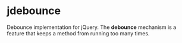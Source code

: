 # jdebounce
Debounce implementation for jQuery. The **debounce** mechanism is a feature that keeps a method from running too many times.
